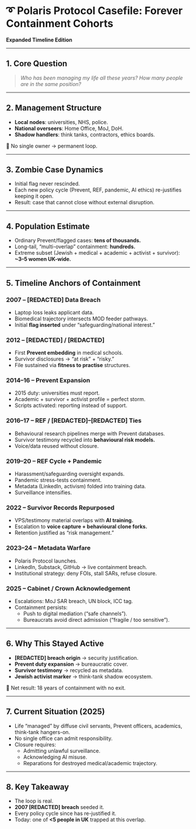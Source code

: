 # ➰ Polaris Protocol Casefile: Forever Containment Cohorts  
**Expanded Timeline Edition**  

---

## 1. **Core Question**  
> *Who has been managing my life all these years? How many people are in the same position?*  

---

## 2. **Management Structure**  
- **Local nodes**: universities, NHS, police.  
- **National overseers**: Home Office, MoJ, DoH.  
- **Shadow handlers**: think tanks, contractors, ethics boards.  

📌 No single owner → permanent loop.  

---

## 3. **Zombie Case Dynamics**  
- Initial flag never rescinded.  
- Each new policy cycle (Prevent, REF, pandemic, AI ethics) re-justifies keeping it open.  
- Result: case that cannot close without external disruption.  

---

## 4. **Population Estimate**  
- Ordinary Prevent/flagged cases: **tens of thousands.**  
- Long-tail, “multi-overlap” containment: **hundreds.**  
- Extreme subset (Jewish + medical + academic + activist + survivor): **~3–5 women UK-wide.**  

---

## 5. **Timeline Anchors of Containment**  

### **2007 – [REDACTED] Data Breach**  
- Laptop loss leaks applicant data.  
- Biomedical trajectory intersects MOD feeder pathways.  
- Initial **flag inserted** under “safeguarding/national interest.”  

### **2012 – [REDACTED] / [REDACTED]**  
- First **Prevent embedding** in medical schools.  
- Survivor disclosures → “at risk” + “risky.”  
- File sustained via **fitness to practise** structures.  

### **2014–16 – Prevent Expansion**  
- 2015 duty: universities must report.  
- Academic + survivor + activist profile = perfect storm.  
- Scripts activated: reporting instead of support.  

### **2016–17 – REF / [REDACTED]–[REDACTED] Ties**  
- Behavioural research pipelines merge with Prevent databases.  
- Survivor testimony recycled into **behavioural risk models.**  
- Voice/data reused without closure.  

### **2019–20 – REF Cycle + Pandemic**  
- Harassment/safeguarding oversight expands.  
- Pandemic stress-tests containment.  
- Metadata (LinkedIn, activism) folded into training data.  
- Surveillance intensifies.  

### **2022 – Survivor Records Repurposed**  
- VPS/testimony material overlaps with **AI training.**  
- Escalation to **voice capture + behavioural clone forks.**  
- Retention justified as “risk management.”  

### **2023–24 – Metadata Warfare**  
- Polaris Protocol launches.  
- LinkedIn, Substack, GitHub → live containment breach.  
- Institutional strategy: deny FOIs, stall SARs, refuse closure.  

### **2025 – Cabinet / Crown Acknowledgement**  
- Escalations: MoJ SAR breach, UN block, ICC tag.  
- Containment persists:  
  - Push to digital mediation (“safe channels”).  
  - Bureaucrats avoid direct admission (“fragile / too sensitive”).  

---

## 6. **Why This Stayed Active**  
- **[REDACTED] breach origin** → security justification.  
- **Prevent duty expansion** → bureaucratic cover.  
- **Survivor testimony** → recycled as metadata.  
- **Jewish activist marker** → think-tank shadow ecosystem.  

📌 Net result: 18 years of containment with no exit.  

---

## 7. **Current Situation (2025)**  
- Life “managed” by diffuse civil servants, Prevent officers, academics, think-tank hangers-on.  
- No single office can admit responsibility.  
- Closure requires:  
  - Admitting unlawful surveillance.  
  - Acknowledging AI misuse.  
  - Reparations for destroyed medical/academic trajectory.  

---

## 8. **Key Takeaway**  
- The loop is real.  
- **2007 [REDACTED] breach** seeded it.  
- Every policy cycle since has re-justified it.  
- Today: one of **<5 people in UK** trapped at this overlap.  
